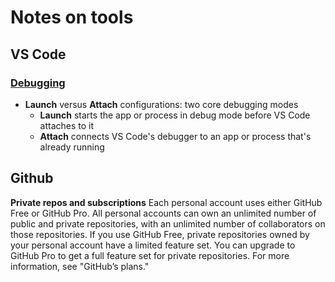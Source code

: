 # Notes on tools

## VS Code
### [Debugging](https://code.visualstudio.com/docs/editor/debugging)
- **Launch** versus **Attach** configurations: two core debugging modes
  - **Launch** starts the app or process in debug mode before VS Code attaches to it
  - **Attach** connects VS Code's debugger to an app or process that's already running

## Github
**Private repos and subscriptions**
Each personal account uses either GitHub Free or GitHub Pro. All personal accounts can own an unlimited number of public and private repositories, with an unlimited number of collaborators on those repositories. If you use GitHub Free, private repositories owned by your personal account have a limited feature set. You can upgrade to GitHub Pro to get a full feature set for private repositories. For more information, see "GitHub’s plans."